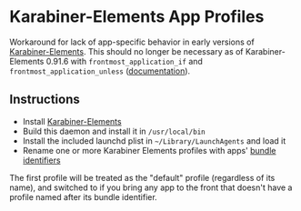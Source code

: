 # Karabiner-Elements App Profiles
Workaround for lack of app-specific behavior in early versions of [Karabiner-Elements](https://github.com/tekezo/Karabiner-Elements).  This should no longer be necessary as of Karabiner-Elements 0.91.6 with `frontmost_application_if` and `frontmost_application_unless` ([documentation](https://pqrs.org/osx/karabiner/json.html#condition-definition-frontmost-application)).

## Instructions

- Install [Karabiner-Elements](https://github.com/tekezo/Karabiner-Elements)
- Build this daemon and install it in `/usr/local/bin`
- Install the included launchd plist in `~/Library/LaunchAgents` and load it
- Rename one or more Karabiner Elements profiles with apps' [bundle identifiers](https://developer.apple.com/library/content/documentation/General/Reference/InfoPlistKeyReference/Articles/CoreFoundationKeys.html#//apple_ref/doc/uid/TP40009249-102070-TPXREF105)

The first profile will be treated as the "default" profile (regardless of its name), and switched to if you bring any app to the front that doesn't have a profile named after its bundle identifier.
